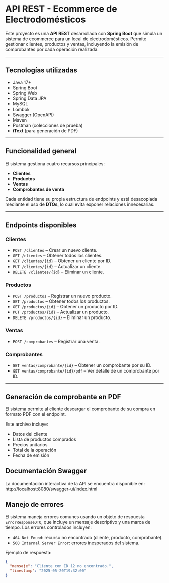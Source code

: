 # API REST - Ecommerce de Electrodomésticos

Este proyecto es una **API REST** desarrollada con **Spring Boot** que simula un sistema de ecommerce para un local de electrodomésticos. Permite gestionar clientes, productos y ventas, incluyendo la emisión de comprobantes por cada operación realizada.

---

## Tecnologías utilizadas

- Java 17+
- Spring Boot
- Spring Web
- Spring Data JPA
- MySQL
- Lombok
- Swagger (OpenAPI)
- Maven
- Postman (colecciones de prueba)
- **iText** (para generación de PDF)

---

## Funcionalidad general

El sistema gestiona cuatro recursos principales:

- **Clientes**
- **Productos**
- **Ventas**
- **Comprobantes de venta**

Cada entidad tiene su propia estructura de endpoints y está desacoplada mediante el uso de **DTOs**, lo cual evita exponer relaciones innecesarias.

---

## Endpoints disponibles

### Clientes

- `POST /clientes` – Crear un nuevo cliente.
- `GET /clientes` – Obtener todos los clientes.
- `GET /clientes/{id}` – Obtener un cliente por ID.
- `PUT /clientes/{id}` – Actualizar un cliente.
- `DELETE /clientes/{id}` – Eliminar un cliente.

### Productos

- `POST /productos` – Registrar un nuevo producto.
- `GET /productos` – Obtener todos los productos.
- `GET /productos/{id}` – Obtener un producto por ID.
- `PUT /productos/{id}` – Actualizar un producto.
- `DELETE /productos/{id}` – Eliminar un producto.

### Ventas

- `POST /comprobantes` – Registrar una venta.

### Comprobantes

- `GET ventas/comprobante/{id}` – Obtener un comprobante por su ID.
- `GET ventas/comprobante/{id}/pdf` – Ver detalle de un comprobante por ID.

---

## Generación de comprobante en PDF

El sistema permite al cliente descargar el comprobante de su compra en formato PDF con el endpoint.

Este archivo incluye:
- Datos del cliente
- Lista de productos comprados
- Precios unitarios
- Total de la operación
- Fecha de emisión

## Documentación Swagger

La documentación interactiva de la API se encuentra disponible en:
http://localhost:8080/swagger-ui/index.html

## Manejo de errores

El sistema maneja errores comunes usando un objeto de respuesta `ErrorResponseDTO`, que incluye un mensaje descriptivo y una marca de tiempo. Los errores controlados incluyen:

- `404 Not Found`: recurso no encontrado (cliente, producto, comprobante).
- `500 Internal Server Error`: errores inesperados del sistema.

Ejemplo de respuesta:
```json
{
  "mensaje": "Cliente con ID 12 no encontrado.",
  "timestamp": "2025-05-20T19:32:00"
}
